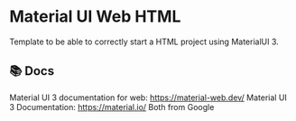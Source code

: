 # Material UI Web HTML
Template to be able to correctly start a HTML project using MaterialUI 3.

## 📚 Docs
Material UI 3 documentation for web: https://material-web.dev/
Material UI 3 Documentation: https://material.io/
Both from Google
